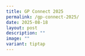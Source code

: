 ```yaml
---
title: GP Connect 2025
permalink: /gp-connect-2025/
date: 2025-08-18
layout: post
description: ""
image: ""
variant: tiptap
---
```

